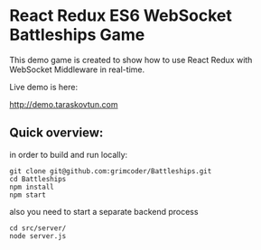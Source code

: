 # React Redux ES6 WebSocket Battleships Game

This demo game is created to show how to use React Redux with WebSocket Middleware in real-time.

Live demo is here: 

http://demo.taraskovtun.com


## Quick overview:

in order to build and run locally:

```
git clone git@github.com:grimcoder/Battleships.git 
cd Battleships
npm install
npm start

```
also you need to start a separate backend process
```
cd src/server/
node server.js 

```
